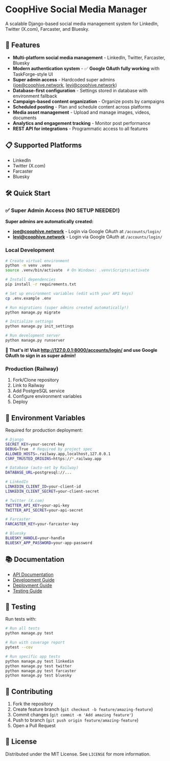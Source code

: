 # CoopHive Social Media Manager

A scalable Django-based social media management system for LinkedIn, Twitter (X.com), Farcaster, and Bluesky.

## 🚀 Features

- **Multi-platform social media management** - LinkedIn, Twitter, Farcaster, Bluesky
- **Modern authentication system** - ✅ **Google OAuth fully working** with TaskForge-style UI
- **Super admin access** - Hardcoded super admins (joe@coophive.network, levi@coophive.network)
- **Database-first configuration** - Settings stored in database with environment fallback
- **Campaign-based content organization** - Organize posts by campaigns
- **Scheduled posting** - Plan and schedule content across platforms
- **Media asset management** - Upload and manage images, videos, documents
- **Analytics and engagement tracking** - Monitor post performance
- **REST API for integrations** - Programmatic access to all features

## 📋 Supported Platforms

- LinkedIn
- Twitter (X.com)
- Farcaster
- Bluesky

## 🛠️ Quick Start

### ✅ Super Admin Access (NO SETUP NEEDED!)
**Super admins are automatically created:**
- **joe@coophive.network** - Login via Google OAuth at `/accounts/login/`
- **levi@coophive.network** - Login via Google OAuth at `/accounts/login/`

### Local Development
```bash
# Create virtual environment
python -m venv .venv
source .venv/bin/activate  # On Windows: .venv\Scripts\activate

# Install dependencies
pip install -r requirements.txt

# Set up environment variables (edit with your API keys)
cp .env.example .env  

# Run migrations (super admins created automatically!)
python manage.py migrate

# Initialize settings
python manage.py init_settings

# Run development server
python manage.py runserver
```

**🎉 That's it! Visit http://127.0.0.1:8000/accounts/login/ and use Google OAuth to sign in as super admin!**

### Production (Railway)
1. Fork/Clone repository
2. Link to Railway
3. Add PostgreSQL service
4. Configure environment variables
5. Deploy

## 🔐 Environment Variables

Required for production deployment:

```bash
# Django
SECRET_KEY=your-secret-key
DEBUG=True  # Required by project spec
ALLOWED_HOSTS=.railway.app,localhost,127.0.0.1
CSRF_TRUSTED_ORIGINS=https://*.railway.app

# Database (auto-set by Railway)
DATABASE_URL=postgresql://...

# LinkedIn
LINKEDIN_CLIENT_ID=your-client-id
LINKEDIN_CLIENT_SECRET=your-client-secret

# Twitter (X.com)
TWITTER_API_KEY=your-api-key
TWITTER_API_SECRET=your-api-secret

# Farcaster
FARCASTER_KEY=your-farcaster-key

# Bluesky
BLUESKY_HANDLE=your-handle
BLUESKY_APP_PASSWORD=your-app-password
```

## 📚 Documentation

- [API Documentation](docs/api.md)
- [Development Guide](docs/development.md)
- [Deployment Guide](docs/deployment.md)
- [Testing Guide](docs/testing.md)

## 🧪 Testing

Run tests with:
```bash
# Run all tests
python manage.py test

# Run with coverage report
pytest --cov

# Run specific app tests
python manage.py test linkedin
python manage.py test twitter
python manage.py test farcaster
python manage.py test bluesky
```

## 🤝 Contributing

1. Fork the repository
2. Create feature branch (`git checkout -b feature/amazing-feature`)
3. Commit changes (`git commit -m 'Add amazing feature'`)
4. Push to branch (`git push origin feature/amazing-feature`)
5. Open a Pull Request

## 📄 License

Distributed under the MIT License. See `LICENSE` for more information.
